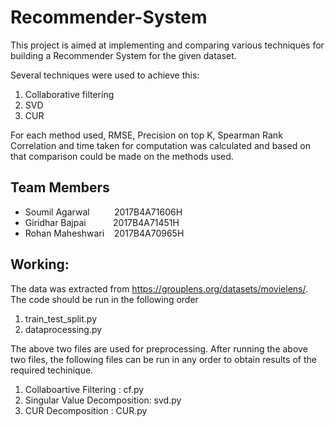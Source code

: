 # Recommender-System

This project is aimed at implementing and comparing various techniques for building a Recommender System for the given dataset. 

Several techniques were used to achieve this:
1. Collaborative filtering 
2. SVD 
3. CUR 

For each method used, RMSE, Precision on top K, Spearman Rank Correlation and time taken for computation was calculated and based on that comparison could be made on the methods used. 

## Team Members ##
- Soumil Agarwal &nbsp;&nbsp;&nbsp;&nbsp;&nbsp;&nbsp;&nbsp;&nbsp;   2017B4A71606H
- Giridhar Bajpai  &nbsp;&nbsp;&nbsp;&nbsp;&nbsp;&nbsp;&nbsp;&nbsp;&nbsp; 2017B4A71451H
- Rohan Maheshwari &nbsp;&nbsp;  2017B4A70965H


## Working: ##
The data was extracted from https://grouplens.org/datasets/movielens/. The code should be run in the following order 
1. train_test_split.py
2. dataprocessing.py

The above two files are used for preprocessing. After running the above two files, the following files can be run in any order to obtain results of the required techinique. 
1. Collaboartive Filtering : cf.py
2. Singular Value Decomposition: svd.py
3. CUR Decomposition : CUR.py
